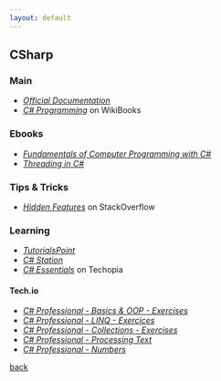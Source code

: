 ```yaml
---
layout: default
---
```


## CSharp

### Main

* _[Official Documentation](https://docs.microsoft.com/it-it/dotnet/csharp/)_
* _[C# Programming](https://en.wikibooks.org/wiki/C_Sharp_Programming)_ on WikiBooks

### Ebooks

* _[Fundamentals of Computer Programming with C#](http://www.introprogramming.info/english-intro-csharp-book/read-online/)_
* _[Threading in C#](http://www.albahari.com/threading/)_

### Tips & Tricks

* _[Hidden Features](https://stackoverflow.com/questions/9033/hidden-features-of-c)_ on StackOverflow

### Learning

* _[TutorialsPoint](https://www.tutorialspoint.com/csharp/index.htm)_
* _[C# Station](https://csharp-station.com/)_
* _[C# Essentials](https://www.techotopia.com/index.php/C_Sharp_Essentials)_ on Techopia

#### Tech.io

* _[C# Professional - Basics & OOP - Exercises](https://tech.io/playgrounds/12322/c-professional---basics-oop---exercises/)_
* _[C# Professional - LINQ - Exercices](https://tech.io/playgrounds/12960/c-professional---linq---exercices)_
* _[C# Professional - Collections - Exercises](https://tech.io/playgrounds/12961/c-professional---collections---exercises)_
* _[C# Professional - Processing Text](https://tech.io/playgrounds/14207/c-professional---processing-text/)_
* _[C# Professional - Numbers](https://tech.io/playgrounds/14640/c-professional---numbers/)_

[back](../)